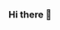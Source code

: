 ### Hi there 👋

<!--
**kai98/kai98** is a ✨ _special_ ✨ repository because its `README.md` (this file) appears on your GitHub profile.

[![shengxinjing's github stats](https://github-readme-stats.vercel.app/api?username=kai98)](https://github.com/anuraghazra/github-readme-stats)


Here are some ideas to get you started:

- 🔭 I’m currently working on ...
- 🌱 I’m currently learning ...
- 👯 I’m looking to collaborate on ...
- 🤔 I’m looking for help with ...
- 💬 Ask me about ...
- 📫 How to reach me: ...
- 😄 Pronouns: ...
- ⚡ Fun fact: ...
-->
